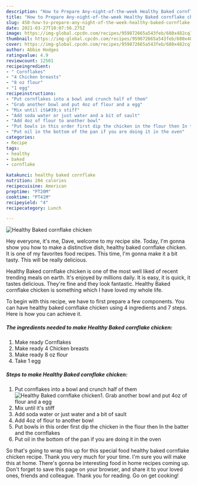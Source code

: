 ```yaml
---
description: "How to Prepare Any-night-of-the-week Healthy Baked cornflake chicken"
title: "How to Prepare Any-night-of-the-week Healthy Baked cornflake chicken"
slug: 450-how-to-prepare-any-night-of-the-week-healthy-baked-cornflake-chicken
date: 2021-03-27T10:07:56.275Z
image: https://img-global.cpcdn.com/recipes/959872665a543feb/680x482cq70/healthy-baked-cornflake-chicken-recipe-main-photo.jpg
thumbnail: https://img-global.cpcdn.com/recipes/959872665a543feb/680x482cq70/healthy-baked-cornflake-chicken-recipe-main-photo.jpg
cover: https://img-global.cpcdn.com/recipes/959872665a543feb/680x482cq70/healthy-baked-cornflake-chicken-recipe-main-photo.jpg
author: Abbie Hodges
ratingvalue: 4.9
reviewcount: 12501
recipeingredient:
- " Cornflakes"
- "4 Chicken breasts"
- "8 oz flour"
- "1 egg"
recipeinstructions:
- "Put cornflakes into a bowl and crunch half of them"
- "Grab another bowl and put 4oz of flour and a egg"
- "Mix until it&#39;s stiff"
- "Add soda water or just water and a bit of sault"
- "Add 4oz of flour to another bowl"
- "Put bowls in this order first dip the chicken in the flour then In the batter and the cornflakes"
- "Put oil in the bottom of the pan if you are doing it in the oven"
categories:
- Recipe
tags:
- healthy
- baked
- cornflake

katakunci: healthy baked cornflake 
nutrition: 204 calories
recipecuisine: American
preptime: "PT20M"
cooktime: "PT41M"
recipeyield: "4"
recipecategory: Lunch

---
```



![Healthy Baked cornflake chicken](https://img-global.cpcdn.com/recipes/959872665a543feb/680x482cq70/healthy-baked-cornflake-chicken-recipe-main-photo.jpg)

Hey everyone, it's me, Dave, welcome to my recipe site. Today, I'm gonna show you how to make a distinctive dish, healthy baked cornflake chicken. It is one of my favorites food recipes. This time, I'm gonna make it a bit tasty. This will be really delicious.



Healthy Baked cornflake chicken is one of the most well liked of recent trending meals on earth. It's enjoyed by millions daily. It is easy, it is quick, it tastes delicious. They're fine and they look fantastic. Healthy Baked cornflake chicken is something which I have loved my whole life.


To begin with this recipe, we have to first prepare a few components. You can have healthy baked cornflake chicken using 4 ingredients and 7 steps. Here is how you can achieve it.

<!--inarticleads1-->

##### The ingredients needed to make Healthy Baked cornflake chicken:

1. Make ready  Cornflakes
1. Make ready 4 Chicken breasts
1. Make ready 8 oz flour
1. Take 1 egg




<!--inarticleads2-->

##### Steps to make Healthy Baked cornflake chicken:

1. Put cornflakes into a bowl and crunch half of them
<img src="https://img-global.cpcdn.com/steps/df6ba93580309b78/160x128cq70/healthy-baked-cornflake-chicken-recipe-step-1-photo.jpg" alt="Healthy Baked cornflake chicken">1. Grab another bowl and put 4oz of flour and a egg
1. Mix until it&#39;s stiff
1. Add soda water or just water and a bit of sault
1. Add 4oz of flour to another bowl
1. Put bowls in this order first dip the chicken in the flour then In the batter and the cornflakes
1. Put oil in the bottom of the pan if you are doing it in the oven




So that's going to wrap this up for this special food healthy baked cornflake chicken recipe. Thank you very much for your time. I'm sure you will make this at home. There's gonna be interesting food in home recipes coming up. Don't forget to save this page on your browser, and share it to your loved ones, friends and colleague. Thank you for reading. Go on get cooking!

